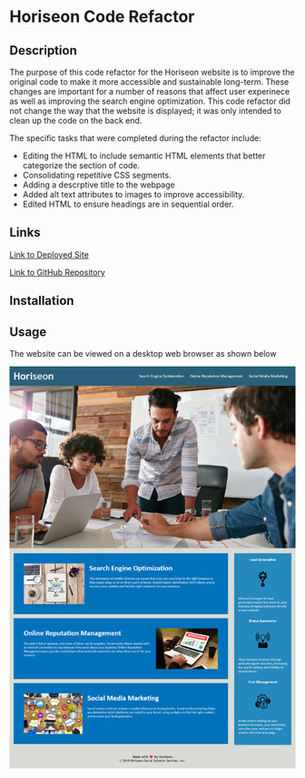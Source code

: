 # Horiseon Code Refactor

## Description

The purpose of this code refactor for the Horiseon website is to improve the original code to make it more accessible and sustainable long-term. These changes are important for a number of reasons that affect user experinece as well as improving the search engine optimization. This code refactor did not change the way that the website is displayed; it was only intended to clean up the code on the back end. 

The specific tasks that were completed during the refactor include:
- Editing the HTML to include semantic HTML elements that better categorize the section of code.
- Consolidating repetitive CSS segments.
- Adding a descrptive title to the webpage
- Added alt text attributes to images to improve accessibility.
- Edited HTML to ensure headings are in sequential order.

## Links

[Link to Deployed Site](doc:https://sydlaub.github.io/slaub-01-code-refactor/)

[Link to GitHub Repository](doc:https://github.com/sydlaub/slaub-01-code-refactor) 

## Installation

## Usage
The website can be viewed on a desktop web browser as shown below

![Screenshot of deployed Horiseon homepage](./assets/images/Horiseon%20Homepage%20Screenshot.png)
